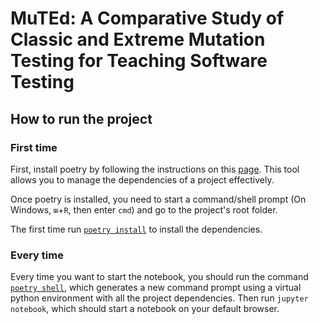 # MuTEd: A Comparative Study of Classic and Extreme Mutation Testing for Teaching Software Testing

## How to run the project

### First time

First, install poetry by following the instructions on this [page](https://python-poetry.org/docs/#installation). This tool allows you to manage the dependencies of a project effectively.

Once poetry is installed, you need to start a command/shell prompt (On Windows, `⊞`+`R`, then enter `cmd`) and go to the project's root folder.

The first time run [`poetry install`](https://python-poetry.org/docs/cli/#install) to install the dependencies.

### Every time

Every time you want to start the notebook, you should run the command [`poetry shell`](https://python-poetry.org/docs/cli/#shell), which generates a new command prompt using a virtual python environment with all the project dependencies. Then run `jupyter notebook`, which should start a notebook on your default browser.
